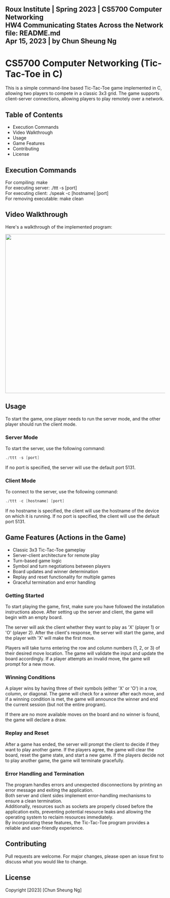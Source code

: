 Roux Institute | Spring 2023 | CS5700 Computer Networking <br>
HW4 Communicating States Across the Network <br>
file: README.md <br>
Apr 15, 2023 | by Chun Sheung Ng <br>
----

# CS5700 Computer Networking (Tic-Tac-Toe in C)

This is a simple command-line based Tic-Tac-Toe game implemented in C, allowing two players to compete in a classic 3x3 grid. The game supports client-server connections, allowing players to play remotely over a network.<br>

## Table of Contents
- Execution Commands
- Video Walkthrough
- Usage
- Game Features
- Contributing
- License

## Execution Commands
For compiling: make<br>
For executing server: ./ttt -s [port]<br>
For executing client: ./speak -c [hostname] [port]<br>
For removing executable: make clean<br>

## Video Walkthrough
Here's a walkthrough of the implemented program:
<!-- ![](ttt_gameplay_showcase.gif) -->
<img src="ttt_gameplay_showcase.gif" width="550" height="500"/>

## Usage
To start the game, one player needs to run the server mode, and the other player should run the client mode.

### Server Mode
To start the server, use the following command:
```c
./ttt -s [port]
```
If no port is specified, the server will use the default port 5131.

### Client Mode
To connect to the server, use the following command:
```c
./ttt -c [hostname] [port]
```
If no hostname is specified, the client will use the hostname of the device on which it is running. If no port is specified, the client will use the default port 5131.

## Game Features (Actions in the Game)
- Classic 3x3 Tic-Tac-Toe gameplay
- Server-client architecture for remote play
- Turn-based game logic
- Symbol and turn negotiations between players
- Board updates and winner determination
- Replay and reset functionality for multiple games
- Graceful termination and error handling

### Getting Started
To start playing the game, first, make sure you have followed the installation instructions above. After setting up the server and client, the game will begin with an empty board.<br>

The server will ask the client whether they want to play as 'X' (player 1) or 'O' (player 2). After the client's response, the server will start the game, and the player with 'X' will make the first move.<br>

Players will take turns entering the row and column numbers (1, 2, or 3) of their desired move location. The game will validate the input and update the board accordingly. If a player attempts an invalid move, the game will prompt for a new move.<br>

### Winning Conditions
A player wins by having three of their symbols (either 'X' or 'O') in a row, column, or diagonal. The game will check for a winner after each move, and if a winning condition is met, the game will announce the winner and end the current session (but not the entire program).<br>

If there are no more available moves on the board and no winner is found, the game will declare a draw.<br>

### Replay and Reset
After a game has ended, the server will prompt the client to decide if they want to play another game. If the players agree, the game will clear the board, reset the game state, and start a new game. If the players decide not to play another game, the game will terminate gracefully.<br>

### Error Handling and Termination
The program handles errors and unexpected disconnections by printing an error message and exiting the application.<br>
Both server and client sides implement error-handling mechanisms to ensure a clean termination.<br>
Additionally, resources such as sockets are properly closed before the application exits, preventing potential resource leaks and allowing the operating system to reclaim resources immediately.<br>
By incorporating these features, the Tic-Tac-Toe program provides a reliable and user-friendly experience. <br>

## Contributing
Pull requests are welcome. For major changes, please open an issue first to discuss what you would like to change.<br>

## License
Copyright [2023] [Chun Sheung Ng]<br>
